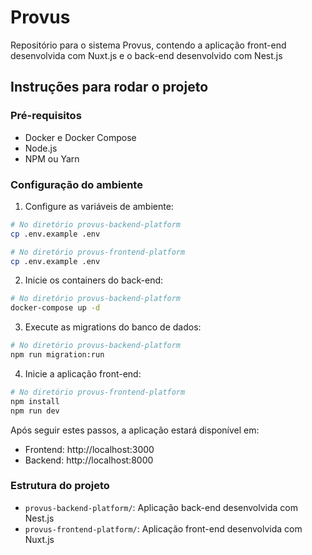 # Provus

Repositório para o sistema Provus, contendo a aplicação front-end desenvolvida com Nuxt.js e o back-end desenvolvido com Nest.js

## Instruções para rodar o projeto

### Pré-requisitos

- Docker e Docker Compose
- Node.js
- NPM ou Yarn

### Configuração do ambiente

1. Configure as variáveis de ambiente:

```bash
# No diretório provus-backend-platform
cp .env.example .env

# No diretório provus-frontend-platform
cp .env.example .env
```

2. Inicie os containers do back-end:

```bash
# No diretório provus-backend-platform
docker-compose up -d
```

3. Execute as migrations do banco de dados:

```bash
# No diretório provus-backend-platform
npm run migration:run
```

4. Inicie a aplicação front-end:

```bash
# No diretório provus-frontend-platform
npm install
npm run dev
```

Após seguir estes passos, a aplicação estará disponível em:

- Frontend: http://localhost:3000
- Backend: http://localhost:8000

### Estrutura do projeto

- `provus-backend-platform/`: Aplicação back-end desenvolvida com Nest.js
- `provus-frontend-platform/`: Aplicação front-end desenvolvida com Nuxt.js


